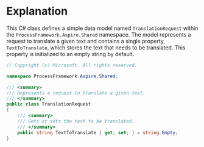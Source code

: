 # Explanation
This C# class defines a simple data model named `TranslationRequest` within the `ProcessFramework.Aspire.Shared` namespace. The model represents a request to translate a given text and contains a single property, `TextToTranslate`, which stores the text that needs to be translated. This property is initialized to an empty string by default.

```csharp
// Copyright (c) Microsoft. All rights reserved.

namespace ProcessFramework.Aspire.Shared;

/// <summary>
/// Represents a request to translate a given text.
/// </summary>
public class TranslationRequest
{
    /// <summary>
    /// Gets or sets the text to be translated.
    /// </summary>
    public string TextToTranslate { get; set; } = string.Empty;
}
```